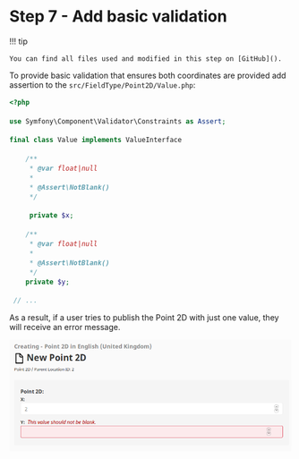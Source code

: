 # Step 7 - Add basic validation

!!! tip

    You can find all files used and modified in this step on [GitHub]().

To provide basic validation that ensures both coordinates are provided add assertion to the `src/FieldType/Point2D/Value.php`:

```php
<?php

use Symfony\Component\Validator\Constraints as Assert;

final class Value implements ValueInterface

    /**
     * @var float|null
     *
     * @Assert\NotBlank()
     */
     
     private $x;
     
    /**
     * @var float|null
     *
     * @Assert\NotBlank()
     */
    private $y;
    
 // ...   
```

As a result, if a user tries to publish the Point 2D with just one value, they will receive an error message.

![Point 2D validation](img/point2d_validation.png)
